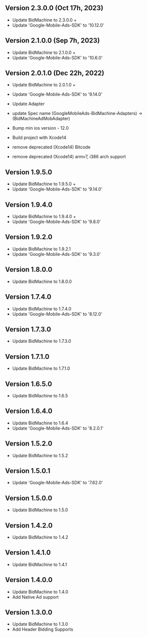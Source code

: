 ## Version 2.3.0.0 (Oct 17h, 2023)

- Update BidMachine to 2.3.0.0 +
- Update 'Google-Mobile-Ads-SDK' to '10.12.0'

## Version 2.1.0.0 (Sep 7h, 2023)

- Update BidMachine to 2.1.0.0 +
- Update 'Google-Mobile-Ads-SDK' to '10.6.0'

## Version 2.0.1.0 (Dec 22h, 2022)

- Update BidMachine to 2.0.1.0 +
- Update 'Google-Mobile-Ads-SDK' to '9.14.0'
- Update Adapter
- update Spec name (GoogleMobileAds-BidMachine-Adapters) -> (BidMachineAdMobAdapter)

- Bump min ios version - 12.0
- Build project with Xcode14
- remove deprecated (Xcode14) Bitcode
- remove deprecated (Xcode14) armv7, i386 arch support

## Version 1.9.5.0

- Update BidMachine to 1.9.5.0 +
- Update 'Google-Mobile-Ads-SDK' to '9.14.0'

## Version 1.9.4.0

- Update BidMachine to 1.9.4.0 +
- Update 'Google-Mobile-Ads-SDK' to '9.8.0'

## Version 1.9.2.0

- Update BidMachine to 1.9.2.1
- Update 'Google-Mobile-Ads-SDK' to '9.3.0'

## Version 1.8.0.0

- Update BidMachine to 1.8.0.0

## Version 1.7.4.0

- Update BidMachine to 1.7.4.0
- Update 'Google-Mobile-Ads-SDK' to '8.12.0'

## Version 1.7.3.0

- Update BidMachine to 1.7.3.0

## Version 1.7.1.0

- Update BidMachine to 1.7.1.0

## Version 1.6.5.0

- Update BidMachine to 1.6.5

## Version 1.6.4.0

- Update BidMachine to 1.6.4
- Update 'Google-Mobile-Ads-SDK' to '8.2.0.1'

## Version 1.5.2.0

- Update BidMachine to 1.5.2

## Version 1.5.0.1

- Update 'Google-Mobile-Ads-SDK' to '7.62.0'

## Version 1.5.0.0

- Update BidMachine to 1.5.0

## Version 1.4.2.0

- Update BidMachine to 1.4.2

## Version 1.4.1.0

- Update BidMachine to 1.4.1

## Version 1.4.0.0

- Update BidMachine to 1.4.0
- Add Native Ad support

## Version 1.3.0.0

- Update BidMachine to 1.3.0
- Add Header Bidding Supports
